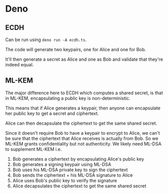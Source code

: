 # Deno

## ECDH

Can be run using `deno run -A ecdh.ts`.

The code will generate two keypairs, one for Alice and one for Bob.

It'll then generate a secret as Alice and one as Bob and validate that they're indeed equal.

## ML-KEM

The major difference here to ECDH which computes a shared secret, is that in ML-KEM, encapsulating a public key is non-deterministic.

This means that if Alice generates a keypair, then anyone can encapsulate her public key to get a secret and ciphertext.

Alice can then decapsulate the ciphertext to get the same shared secret.

Since it doesn't require Bob to have a keypair to encrypt to Alice, we can't be sure that the ciphertext that Alice receives
is actually from Bob. So we ML-KEM grants confidentiality but not authenticity. We likely need ML-DSA to supplement ML-KEM i.e.

1. Bob generates a ciphertext by encapsulating Alice's public key
2. Bob generates a signing keypair using ML-DSA
3. Bob uses his ML-DSA private key to sign the ciphertext
4. Bob sends the ciphertext + his ML-DSA signature to Alice
5. Alice uses Bob's public key to verify the signature
6. Alice decapsulates the ciphertext to get the same shared secret
